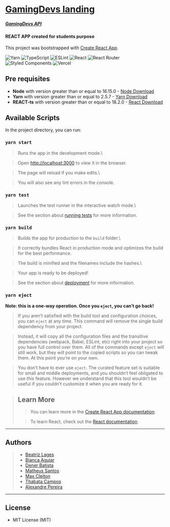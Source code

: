# [GamingDevs landing](https://gamedevs.vercel.app)

##### [GamingDevs API](https://gamingdevs.up.railway.app/)

#### REACT APP created for students purpose

This project was bootstrapped with [Create React App](https://github.com/facebook/create-react-app).

![Yarn](https://img.shields.io/badge/yarn-%232C8EBB.svg?style=for-the-badge&logo=yarn&logoColor=white)
![TypeScript](https://img.shields.io/badge/typescript-%23007ACC.svg?style=for-the-badge&logo=typescript&logoColor=white)
![ESLint](https://img.shields.io/badge/ESLint-4B3263?style=for-the-badge&logo=eslint&logoColor=white)
![React](https://img.shields.io/badge/react-%2320232a.svg?style=for-the-badge&logo=react&logoColor=%2361DAFB)
![React Router](https://img.shields.io/badge/React_Router-CA4245?style=for-the-badge&logo=react-router&logoColor=white)
![Styled Components](https://img.shields.io/badge/styled--components-DB7093?style=for-the-badge&logo=styled-components&logoColor=white)
![Vercel](https://img.shields.io/badge/vercel-%23000000.svg?style=for-the-badge&logo=vercel&logoColor=white)

## Pre requisites

-   **Node** with version greater than or equal to 16.15.0 - [Node Download](https://nodejs.org/pt-br/download/)
-   **Yarn** with version greater than or equal to 2.5.7 - [Yarn Download](https://www.yarn.com/package/download)
-   **REACT-ts** with version greater than or equal to 18.2.0 - [React Download](https://reactjs.org/docs/)

## Available Scripts

In the project directory, you can run:

### `yarn start`

> Runs the app in the development mode.\

> Open [http://localhost:3000](http://localhost:3000) to view it in the browser.

> The page will reload if you make edits.\

> You will also see any lint errors in the console.

### `yarn test`

> Launches the test runner in the interactive watch mode.\

> See the section about [running tests](https://facebook.github.io/create-react-app/docs/running-tests) for more information.

### `yarn build`

> Builds the app for production to the `build` folder.\

> It correctly bundles React in production mode and optimizes the build for the best performance.

> The build is minified and the filenames include the hashes.\

> Your app is ready to be deployed!

> See the section about [deployment](https://facebook.github.io/create-react-app/docs/deployment) for more information.

### `yarn eject`

**Note: this is a one-way operation. Once you `eject`, you can’t go back!**

> If you aren’t satisfied with the build tool and configuration choices, you can `eject` at any time. This command will remove the single build dependency from your project.

> Instead, it will copy all the configuration files and the transitive dependencies (webpack, Babel, ESLint, etc) right into your project so you have full control over them. All of the commands except `eject` will still work, but they will point to the copied scripts so you can tweak them. At this point you’re on your own.

> You don’t have to ever use `eject`. The curated feature set is suitable for small and middle deployments, and you shouldn’t feel obligated to use this feature. However we understand that this tool wouldn’t be useful if you couldn’t customize it when you are ready for it.

> ## Learn More
>
> > You can learn more in the [Create React App documentation](https://facebook.github.io/create-react-app/docs/getting-started).
>
> > To learn React, check out the [React documentation](https://reactjs.org/).

---

## Authors

> -   [Beatriz Lages](https://github.com/BiahLages)
> -   [Bianca Aguiar](https://github.com/SraSidle/)
> -   [Dener Batista](https://github.com/denerbatista/games)
> -   [Matheus Santos](https://github.com/santos95mat)
> -   [Max Cleiton](https://github.com/maxxcleiton)
> -   [Thabata Campos](https://github.com/ThabataGCampos)
> -   [Alexandre Pereira](https://github.com/Malkavianson)

---

## License

-   MIT License (MIT)
